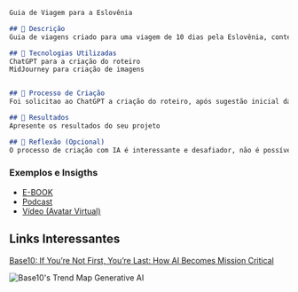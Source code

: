 ```markdown
Guia de Viagem para a Eslovênia

## 📒 Descrição
Guia de viagens criado para uma viagem de 10 dias pela Eslovênia, contendo um roteiro dia a dia.

## 🤖 Tecnologias Utilizadas
ChatGPT para a criação do roteiro
MidJourney para criação de imagens


## 🧐 Processo de Criação
Foi solicitao ao ChatGPT a criação do roteiro, após sugestão inicial dada pelo chat, foram solicitados refinamentos com a inclusão de atividades, ajuste da sequência de dias.

## 🚀 Resultados
Apresente os resultados do seu projeto

## 💭 Reflexão (Opcional)
O processo de criação com IA é interessante e desafiador, não é possível aidna confiar 100% no material gerado, há a necessidade de validar as sugestões.
```

### Exemplos e Insigths

- [E-BOOK](/exemplos/E-BOOK.md)
- [Podcast](/exemplos/PODCAST.md)
- [Vídeo (Avatar Virtual)](/exemplos/VIDEO.md)

## Links Interessantes

[Base10: If You’re Not First, You’re Last: How AI Becomes Mission Critical](https://base10.vc/post/generative-ai-mission-critical/)

![Base10's Trend Map Generative AI](https://github.com/digitalinnovationone/lab-natty-or-not/assets/730492/f4df26e8-f8f7-4419-8252-c69d73ea930c)
